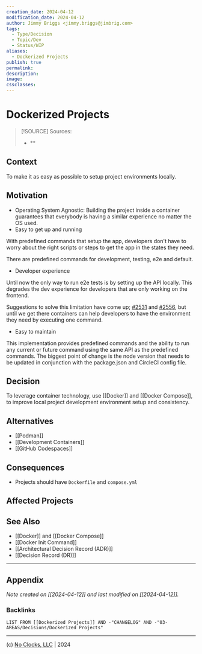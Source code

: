 ```yaml
---
creation_date: 2024-04-12
modification_date: 2024-04-12
author: Jimmy Briggs <jimmy.briggs@jimbrig.com>
tags:
  - Type/Decision
  - Topic/Dev
  - Status/WIP
aliases:
  - Dockerized Projects
publish: true
permalink:
description:
image:
cssclasses:
---
```


# Dockerized Projects

> [!SOURCE] Sources:
> - **

## Context

To make it as easy as possible to setup project environments locally.

## Motivation

- Operating System Agnostic: Building the project inside a container guarantees that everybody is having a similar experience no matter the OS used.
- Easy to get up and running

With predefined commands that setup the app, developers don't have to worry about the right scripts or steps to get the app in the states they need.

There are predefined commands for development, testing, e2e and default.

- Developer experience

Until now the only way to run e2e tests is by setting up the API locally. This degrades the dev experience for developers that are only working on the frontend.

Suggestions to solve this limitation have come up; [#2531](https://github.com/opencollective/opencollective/issues/2531) and [#2556](https://github.com/opencollective/opencollective/issues/2556), but until we get there containers can help developers to have the environment they need by executing one command.

- Easy to maintain

This implementation provides predefined commands and the ability to run any current or future command using the same API as the predefined commands. The biggest point of change is the node version that needs to be updated in conjunction with the package.json and CircleCI config file.

## Decision

To leverage container technology, use [[Docker]] and [[Docker Compose]], to improve local project development environment setup and consistency.

## Alternatives

- [[Podman]]
- [[Development Containers]]
- [[GitHub Codespaces]]

## Consequences

- Projects should have `Dockerfile` and `compose.yml`

## Affected Projects


## See Also

- [[Docker]] and [[Docker Compose]]
- [[Docker Init Command]]
- [[Architectural Decision Record (ADR)]]
- [[Decision Record (DR)]]

***

## Appendix

*Note created on [[2024-04-12]] and last modified on [[2024-04-12]].*

### Backlinks

```dataview
LIST FROM [[Dockerized Projects]] AND -"CHANGELOG" AND -"03-AREAS/Decisions/Dockerized Projects"
```

***

(c) [No Clocks, LLC](https://github.com/noclocks) | 2024